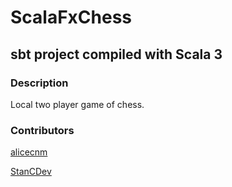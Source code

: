 # ScalaFxChess

## sbt project compiled with Scala 3

### Description

Local two player game of chess.

### Contributors

[alicecnm](https://github.com/alicecnm/)

[StanCDev](https://github.com/StanCDev/)

